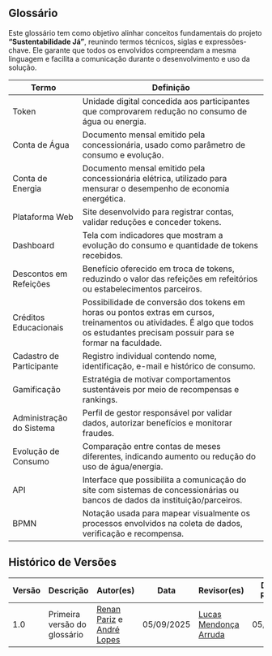  ## Glossário 

Este glossário tem como objetivo alinhar conceitos fundamentais do projeto **“Sustentabilidade Já”**, reunindo termos técnicos, siglas e expressões-chave. Ele garante que todos os envolvidos compreendam a mesma linguagem e facilita a comunicação durante o desenvolvimento e uso da solução.

| Termo                      | Definição                                                                                       |
|-----------------------------|-------------------------------------------------------------------------------------------------|
| Token                       | Unidade digital concedida aos participantes que comprovarem redução no consumo de água ou energia. |
| Conta de Água               | Documento mensal emitido pela concessionária, usado como parâmetro de consumo e evolução. |
| Conta de Energia            | Documento mensal emitido pela concessionária elétrica, utilizado para mensurar o desempenho de economia energética. |
| Plataforma Web              | Site desenvolvido para registrar contas, validar reduções e conceder tokens. |
| Dashboard                   | Tela com indicadores que mostram a evolução do consumo e quantidade de tokens recebidos. |
| Descontos em Refeições      | Benefício oferecido em troca de tokens, reduzindo o valor das refeições em refeitórios ou estabelecimentos parceiros. |
| Créditos Educacionais       | Possibilidade de conversão dos tokens em horas ou pontos extras em cursos, treinamentos ou atividades. É algo que todos os estudantes precisam possuir para se formar na faculdade.|
| Cadastro de Participante    | Registro individual contendo nome, identificação, e-mail e histórico de consumo. |
| Gamificação                 | Estratégia de motivar comportamentos sustentáveis por meio de recompensas e rankings. |
| Administração do Sistema    | Perfil de gestor responsável por validar dados, autorizar benefícios e monitorar fraudes. |
| Evolução de Consumo         | Comparação entre contas de meses diferentes, indicando aumento ou redução do uso de água/energia. |
| API                         | Interface que possibilita a comunicação do site com sistemas de concessionárias ou bancos de dados da instituição/parceiros. |
| BPMN                        | Notação usada para mapear visualmente os processos envolvidos na coleta de dados, verificação e recompensa. |

## Histórico de Versões

| Versão | Descrição                            | Autor(es)                                                                                         | Data       | Revisor(es)                                                                                                 | Data de Revisão |
| ------ | ------------------------------------ | ------------------------------------------------------------------------------------------------- | ---------- | ----------------------------------------------------------------------------------------------------------- | --------------- |
| 1.0    | Primeira versão do glossário | [Renan Pariz](https://github.com/renanpariiz) e [André Lopes](https://github.com/andrewslopes) | 05/09/2025 | [Lucas Mendonça Arruda](https://github.com/lucasarruda9) | 05/09/2025      |